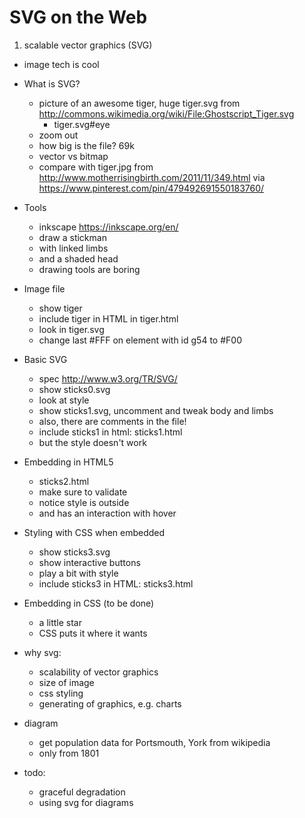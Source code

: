 SVG on the Web
====

1. scalable vector graphics (SVG)
  - image tech is cool


- What is SVG?
  - picture of an awesome tiger, huge tiger.svg from http://commons.wikimedia.org/wiki/File:Ghostscript_Tiger.svg
    - tiger.svg#eye
  - zoom out
  - how big is the file? 69k
  - vector vs bitmap
  - compare with tiger.jpg from http://www.motherrisingbirth.com/2011/11/349.html via https://www.pinterest.com/pin/479492691550183760/
- Tools
  - inkscape https://inkscape.org/en/
  - draw a stickman
  - with linked limbs
  - and a shaded head
  - drawing tools are boring
- Image file
  - show tiger
  - include tiger in HTML in tiger.html
  - look in tiger.svg
  - change last #FFF on element with id g54 to #F00
- Basic SVG
  - spec http://www.w3.org/TR/SVG/
  - show sticks0.svg
  - look at style
  - show sticks1.svg, uncomment and tweak body and limbs
  - also, there are comments in the file!
  - include sticks1 in html: sticks1.html
  - but the style doesn't work
- Embedding in HTML5
  - sticks2.html
  - make sure to validate
  - notice style is outside
  - and has an interaction with hover
- Styling with CSS when embedded
  - show sticks3.svg
  - show interactive buttons
  - play a bit with style
  - include sticks3 in HTML: sticks3.html
- Embedding in CSS (to be done)
  - a little star
  - CSS puts it where it wants
- why svg:
  - scalability of vector graphics
  - size of image
  - css styling
  - generating of graphics, e.g. charts
- diagram
  - get population data for Portsmouth, York from wikipedia
  - only from 1801
- todo:
  - graceful degradation
  - using svg for diagrams
